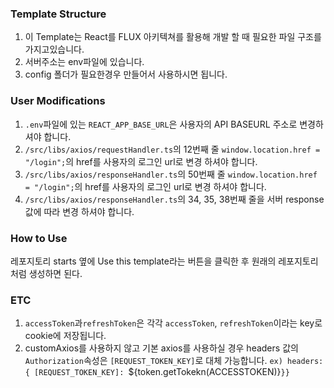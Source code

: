 ### Template Structure

1. 이 Template는 React를 FLUX 아키텍쳐를 활용해 개발 할 때 필요한 파일 구조를 가지고있습니다.
2. 서버주소는 env파일에 있습니다.
3. config 폴더가 필요한경우 만들어서 사용하시면 됩니다.

### User Modifications

1. `.env`파일에 있는 `REACT_APP_BASE_URL`은 사용자의 API BASEURL 주소로 변경하셔야 합니다.
2. `/src/libs/axios/requestHandler.ts`의 12번째 줄 `window.location.href = "/login";`의 href를 사용자의 로그인 url로 변경 하셔야 합니다.
3. `/src/libs/axios/responseHandler.ts`의 50번째 줄 `window.location.href = "/login";`의 href를 사용자의 로그인 url로 변경 하셔야 합니다.
4. `/src/libs/axios/responseHandler.ts`의 34, 35, 38번째 줄을 서버 response값에 따라 변경 하셔야 합니다.

### How to Use
레포지토리 starts 옆에 Use this template라는 버튼을 클릭한 후 원래의 레포지토리 처럼 생성하면 된다.

### ETC

1. `accessToken`과`refreshToken`은 각각 `accessToken`, `refreshToken`이라는 key로 cookie에 저장됩니다.
2. customAxios를 사용하지 않고 기본 axios를 사용하실 경우 headers 값의 `Authorization`속성은 `[REQUEST_TOKEN_KEY]`로 대체 가능합니다.
   `ex) headers: { [REQUEST_TOKEN_KEY]: `${token.getTokekn(ACCESSTOKEN)}`}}`
